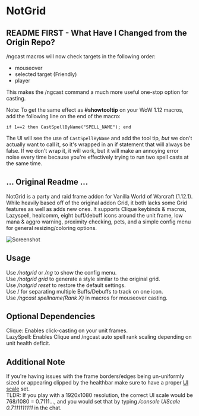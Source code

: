 # NotGrid
## README FIRST - What Have I Changed from the Origin Repo?
/ngcast macros will now check targets in the following order:
- mouseover
- selected target (Friendly)
- player

This makes the /ngcast command a much more useful one-stop option for casting. 

Note: 
To get the same effect as **#showtooltip** on your WoW 1.12 macros, add the following line on the end of the macro:
```
if 1==2 then CastSpellByName("SPELL_NAME"); end
```

The UI will see the use of `CastSpellByName` and add the tool tip, *but* we don't actually want to call it, so it's wrapped in an if statement that will always be false. If we don't wrap it, it will work, but it will make an annoying error noise every time because you're effectively trying to run two spell casts at the same time. 


## ... Original Readme ...
NotGrid is a party and raid frame addon for Vanilla World of Warcraft (1.12.1). While heavily based off of the original addon Grid, it both lacks some Grid features as well as adds new ones. It supports Clique keybinds & macros, Lazyspell, healcomm, eight buff/debuff icons around the unit frame, low mana & aggro warning, proximity checking, pets, and a simple config menu for general resizing/coloring options.

![Screenshot](media/screenshot.jpg)

## Usage
Use */notgrid* or */ng* to show the config menu.  
Use */notgrid grid* to generate a style similar to the original grid.  
Use */notgrid reset* to restore the default settings.  
Use / for separating multiple Buffs/Debuffs to track on one icon.  
Use */ngcast spellname(Rank X)* in macros for mouseover casting.

## Optional Dependencies
Clique: Enables click-casting on your unit frames.  
LazySpell: Enables Clique and /ngcast auto spell rank scaling depending on unit health deficit.

## Additional Note
If you're having issues with the frame borders/edges being un-uniformly sized or appearing clipped by the healthbar make sure to have a proper [UI scale](http://wow.gamepedia.com/UI_Scale) set.  
TLDR: If you play with a 1920x1080 resolution, the correct UI scale would be 768/1080 = 0.7111..., and you would set that by typing */console UIScale 0.7111111111* in the chat.
